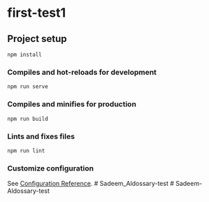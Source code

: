 # first-test1

## Project setup
```
npm install
```

### Compiles and hot-reloads for development
```
npm run serve
```

### Compiles and minifies for production
```
npm run build
```

### Lints and fixes files
```
npm run lint
```

### Customize configuration
See [Configuration Reference](https://cli.vuejs.org/config/).
#   S a d e e m _ A l d o s s a r y - t e s t  
 #   S a d e e m - A l d o s s a r y - t e s t  
 